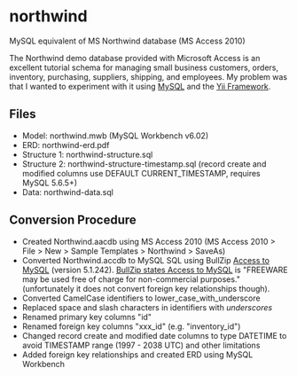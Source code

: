 northwind
=========

MySQL equivalent of MS Northwind database (MS Access 2010)

The Northwind demo database provided with Microsoft Access is an excellent tutorial schema for managing small business customers, orders, inventory, purchasing, suppliers, shipping, and employees. My problem was that I wanted to experiment with it using [MySQL](http://www.mysql.com) and the [Yii Framework](http://www.yiiframework.com).

Files
-----
* Model: northwind.mwb (MySQL Workbench v6.02)
* ERD: northwind-erd.pdf
* Structure 1: northwind-structure.sql
* Structure 2: northwind-structure-timestamp.sql (record create and modified columns use DEFAULT CURRENT_TIMESTAMP, requires MySQL 5.6.5+)
* Data: northwind-data.sql

Conversion Procedure
--------------------
* Created Northwind.aacdb using MS Access 2010 (MS Access 2010 > File > New > Sample Templates > Northwind > SaveAs)
* Converted Northwind.accdb to MySQL SQL using BullZip [Access to MySQL](http://www.bullzip.com) (version 5.1.242). [BullZip states Access to MySQL](http://www.bullzip.com/download.php) is "FREEWARE may be used free of charge for non-commercial purposes." (unfortunately it does not convert foreign key relationships though).
* Converted CamelCase identifiers to lower_case_with_underscore
* Replaced space and slash characters in identifiers with _underscores_
* Renamed primary key columns "id"
* Renamed foreign key columns "xxx_id" (e.g. "inventory_id")
* Changed record create and modified date columns to type DATETIME to avoid TIMESTAMP range (1997 - 2038 UTC) and other limitations
* Added foreign key relationships and created ERD using MySQL Workbench
